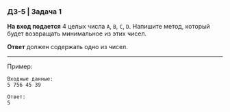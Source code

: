 
### ДЗ-5 | Задача 1 ###


**На вход подается** 4 целых числа ```A```, ```B```, ```C```, ```D```. Напишите метод, который будет возвращать минимальное из этих чисел. 

**Ответ** должен содержать одно из чисел.

--------
Пример: 

```
Входные данные:
5 756 45 39

Ответ:
5
```
